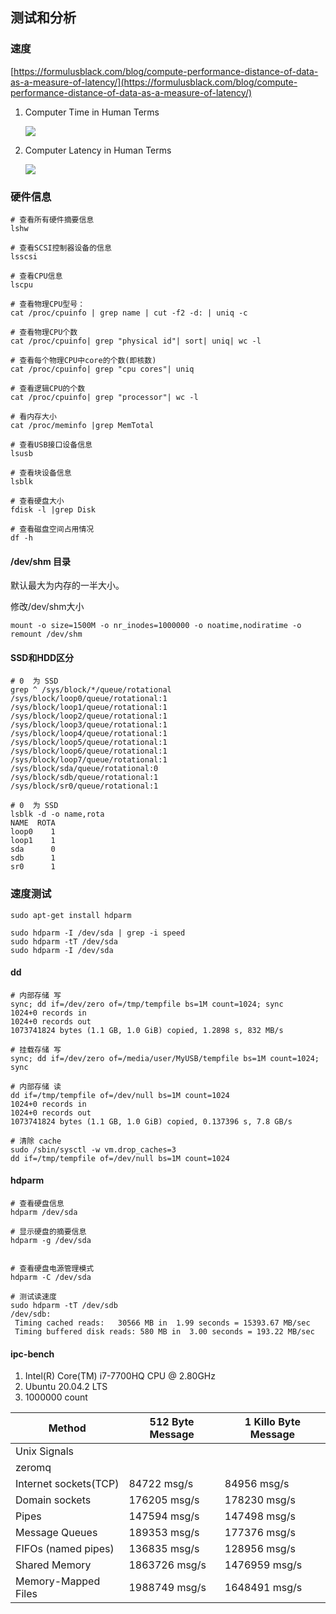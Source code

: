 ## 测试和分析

### 速度

[https://formulusblack.com/blog/compute-performance-distance-of-data-as-a-measure-of-latency/](https://formulusblack.com/blog/compute-performance-distance-of-data-as-a-measure-of-latency/)

1. Computer Time in Human Terms

   ![](https://formulusblack.com/wp-content/uploads/2019/02/Screen-Shot-2019-02-01-at-12.16.39-PM.png)

2. Computer Latency in Human Terms

   ![](https://formulusblack.com/wp-content/uploads/2019/02/Screen-Shot-2019-02-01-at-12.17.22-PM.png)


### 硬件信息

```shell
# 查看所有硬件摘要信息
lshw

# 查看SCSI控制器设备的信息
lsscsi

# 查看CPU信息
lscpu

# 查看物理CPU型号：
cat /proc/cpuinfo | grep name | cut -f2 -d: | uniq -c

# 查看物理CPU个数
cat /proc/cpuinfo| grep "physical id"| sort| uniq| wc -l

# 查看每个物理CPU中core的个数(即核数)
cat /proc/cpuinfo| grep "cpu cores"| uniq

# 查看逻辑CPU的个数
cat /proc/cpuinfo| grep "processor"| wc -l

# 看内存大小
cat /proc/meminfo |grep MemTotal  

# 查看USB接口设备信息
lsusb

# 查看块设备信息
lsblk

# 查看硬盘大小
fdisk -l |grep Disk

# 查看磁盘空间占用情况
df -h
```


#### /dev/shm 目录

默认最大为内存的一半大小。

修改/dev/shm大小

```shell
mount -o size=1500M -o nr_inodes=1000000 -o noatime,nodiratime -o remount /dev/shm
```


#### SSD和HDD区分

```shell
# 0  为 SSD
grep ^ /sys/block/*/queue/rotational
/sys/block/loop0/queue/rotational:1
/sys/block/loop1/queue/rotational:1
/sys/block/loop2/queue/rotational:1
/sys/block/loop3/queue/rotational:1
/sys/block/loop4/queue/rotational:1
/sys/block/loop5/queue/rotational:1
/sys/block/loop6/queue/rotational:1
/sys/block/loop7/queue/rotational:1
/sys/block/sda/queue/rotational:0
/sys/block/sdb/queue/rotational:1
/sys/block/sr0/queue/rotational:1

# 0  为 SSD
lsblk -d -o name,rota
NAME  ROTA
loop0    1
loop1    1
sda      0
sdb      1
sr0      1
```

### 速度测试

```shell
sudo apt-get install hdparm

sudo hdparm -I /dev/sda | grep -i speed
sudo hdparm -tT /dev/sda
sudo hdparm -I /dev/sda
```

#### dd

```shell
# 内部存储 写
sync; dd if=/dev/zero of=/tmp/tempfile bs=1M count=1024; sync
1024+0 records in
1024+0 records out
1073741824 bytes (1.1 GB, 1.0 GiB) copied, 1.2898 s, 832 MB/s

# 挂载存储 写
sync; dd if=/dev/zero of=/media/user/MyUSB/tempfile bs=1M count=1024; sync

# 内部存储 读
dd if=/tmp/tempfile of=/dev/null bs=1M count=1024
1024+0 records in
1024+0 records out
1073741824 bytes (1.1 GB, 1.0 GiB) copied, 0.137396 s, 7.8 GB/s

# 清除 cache
sudo /sbin/sysctl -w vm.drop_caches=3
dd if=/tmp/tempfile of=/dev/null bs=1M count=1024

```



#### hdparm

```shell
# 查看硬盘信息
hdparm /dev/sda

# 显示硬盘的摘要信息
hdparm -g /dev/sda


# 查看硬盘电源管理模式
hdparm -C /dev/sda

# 测试读速度
sudo hdparm -tT /dev/sdb
/dev/sdb:
 Timing cached reads:   30566 MB in  1.99 seconds = 15393.67 MB/sec
 Timing buffered disk reads: 580 MB in  3.00 seconds = 193.22 MB/sec

```

#### ipc-bench
1. Intel(R) Core(TM) i7-7700HQ CPU @ 2.80GHz
2. Ubuntu 20.04.2 LTS
3. 1000000 count

| Method                | 512 Byte Message | 1 Killo Byte Message |
| --------------------- | ---------------- | -------------------- |
| Unix Signals          |                  |                      |
| zeromq                |                  |                      |
| Internet sockets(TCP) | 84722	msg/s   | 84956	msg/s       |
| Domain sockets        | 176205	msg/s  | 178230	msg/s      |
| Pipes                 | 147594	msg/s  | 147498	msg/s      |
| Message Queues        | 189353	msg/s  | 177376	msg/s      |
| FIFOs (named pipes)   | 136835	msg/s  | 128956	msg/s      |
| Shared Memory         | 1863726	msg/s | 1476959	msg/s     |
| Memory-Mapped Files   | 1988749	msg/s | 1648491	msg/s     |



